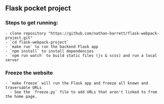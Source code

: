 ## Flask pocket project

### Steps to get running:
    - clone repository "https://github.com/nathan-barrett/flask-webpack-project.git"
    - `cd flask-webpack-project`
    - `make run` to run the backend Flask app
    - `npm install` to install dependencies
    - `npm run watch` to build static files (js & scss) and run a local server

### Freeze the website
    - `make freeze` will run the Flask app and freeze all known and traversable URLs
      - See the `freeze.py` file to add URLs that aren't linked to from the home page.